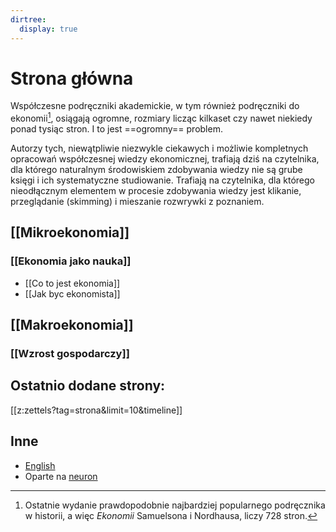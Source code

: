 ```yaml
---
dirtree:
  display: true
---
```


# Strona główna


Współczesne podręczniki akademickie, w tym również podręczniki do ekonomii[^1], osiągają ogromne, rozmiary licząc kilkaset czy nawet niekiedy ponad tysiąc stron. I to jest ==ogromny== problem.

Autorzy tych, niewątpliwie niezwykle ciekawych i możliwie kompletnych opracowań współczesnej wiedzy ekonomicznej, trafiają dziś na czytelnika, dla którego naturalnym środowiskiem zdobywania wiedzy nie są grube księgi i ich systematyczne studiowanie. Trafiają na czytelnika, dla którego nieodłącznym elementem w procesie zdobywania wiedzy jest klikanie, przeglądanie (skimming) i mieszanie rozwrywki z poznaniem. 

## [[Mikroekonomia]]
### [[Ekonomia jako nauka]]
* [[Co to jest ekonomia]]
* [[Jak byc ekonomista]]

## [[Makroekonomia]]
### [[Wzrost gospodarczy]]

## Ostatnio dodane strony:
[[z:zettels?tag=strona&limit=10&timeline]]

## Inne
* [English](https://gkwiatk.github.io/economics/)
* Oparte na [neuron](https://neuron.zettel.page/)

[^1]: Ostatnie wydanie prawdopodobnie najbardziej popularnego  podręcznika w historii, a więc *Ekonomii* Samuelsona i Nordhausa, liczy 728 stron.
